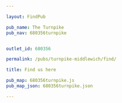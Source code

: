 ```yaml
---

layout: FindPub

pub_name: The Turnpike
pub_nav: 680356turnpike


outlet_id: 680356

permalink: /pubs/turnpike-middlewich/find/

title: Find us here

pub_map: 680356turnpike.js
pub_map_json: 680356turnpike.json

---
```

